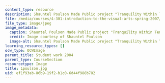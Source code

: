 ```yaml
---
content_type: resource
description: Shauntel Poulson Made Public project "Tranquility Within Tension"
file: /media/courses/4-301-introduction-to-the-visual-arts-spring-2007/ef1f93ab86b919f2b1c06d44f988b782_1poulson.jpg
file_type: image/jpeg
image_metadata:
  caption: Shauntel Poulson Made Public project "Tranquility Within Tension"
  credit: Image courtesy of Shauntel Poulson
  image-alt: Shauntel Poulson Made Public project "Tranquility Within Tension"
learning_resource_types: []
ocw_type: OCWImage
parent_title: Student work 2004
parent_type: CourseSection
resourcetype: Image
title: 1poulson.jpg
uid: ef1f93ab-86b9-19f2-b1c0-6d44f988b782
---
```

